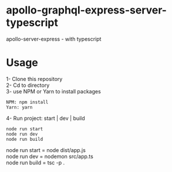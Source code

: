 # apollo-graphql-express-server-typescript
apollo-server-express - with typescript
# Usage
1- Clone this repository    
2- Cd to directory    
3- use NPM or Yarn to install packages
```
NPM: npm install
Yarn: yarn
```
4- Run project: start | dev | build
```
node run start
node run dev
node run build
```
node run start = node dist/app.js    
node run dev   = nodemon src/app.ts    
node run build = tsc -p .
